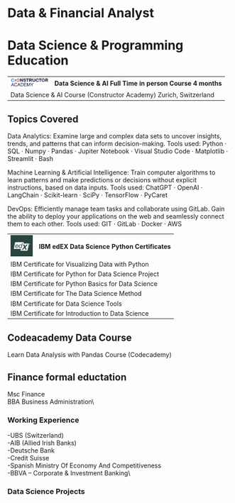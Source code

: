 # Data & Financial Analyst

# Data Science & Programming Education
<table>
  <tr>
    <td valign="middle"><img src="constructor_academy_logo_2.png" alt="Alt text for your image" width="85"></td>
    <td valign="middle"><strong>Data Science & AI Full Time in person Course 4 months</strong></td>
  </tr>
  <tr>
    <td colspan="2">Data Science & AI Course (Constructor Academy) Zurich, Switzerland</td>
  </tr>
</table>

## Topics Covered
Data Analytics: Examine large and complex data sets to uncover insights, trends, and patterns that can inform decision-making.
 Tools used: Python · SQL · Numpy · Pandas · Jupiter Notebook · Visual Studio Code · Matplotlib · Streamlit · Bash

Machine Learning & Artificial Intelligence: Train computer algorithms to learn patterns and make predictions or decisions without explicit instructions, based on data inputs.
 Tools used: ChatGPT · OpenAI · LangChain · Scikit-learn · SciPy · TensorFlow · PyCaret

DevOps: Efficiently manage team tasks and collaborate using GitLab. Gain the ability to deploy your applications on the web and seamlessly connect them to each other.
 Tools used: GIT · GitLab · Docker · AWS

<table>
  <tr>
    <td valign="middle"><img src="edX_logo.png" alt="Alt text for your image" width="50"></td>
    <td valign="middle"><strong>IBM edEX Data Science Python Certificates</strong></td>
  </tr>
  <tr>
    <td colspan="2">IBM Certificate for Visualizing Data with Python</td>
  </tr>
  <tr>
    <td colspan="2">IBM Certificate for Python for Data Science Project</td>
  </tr>
  <tr>
    <td colspan="2">IBM Certificate for Python Basics for Data Science</td>
  </tr>
  <tr>
    <td colspan="2">IBM Certificate for The Data Science Method</td>
  </tr>
  <tr>
    <td colspan="2">IBM Certificate for Data Science Tools</td>
  </tr>
  <tr>
    <td colspan="2">IBM Certificate for Introduction to Data Science</td>
  </tr>
</table>


## Codeacademy Data Course
Learn Data Analysis with Pandas Course (Codecademy)

## Finance formal eductation
Msc Finance\
BBA Business Administration\

### Working Experience
-UBS (Switzerland)\
-AIB (Allied Irish Banks)\
-Deutsche Bank\
-Credit Suisse\
-Spanish Ministry Of Economy And Competitiveness\
-BBVA – Corporate & Investment Banking\

### Data Science Projects
